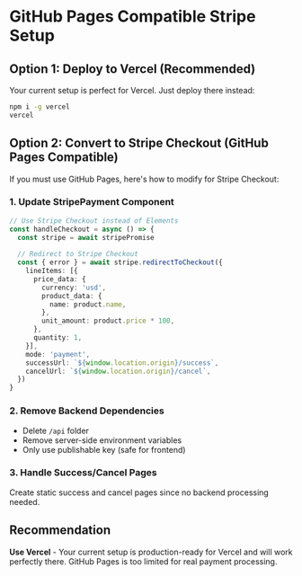 # GitHub Pages Compatible Stripe Setup

## Option 1: Deploy to Vercel (Recommended)

Your current setup is perfect for Vercel. Just deploy there instead:

```bash
npm i -g vercel
vercel
```

## Option 2: Convert to Stripe Checkout (GitHub Pages Compatible)

If you must use GitHub Pages, here's how to modify for Stripe Checkout:

### 1. Update StripePayment Component

```typescript
// Use Stripe Checkout instead of Elements
const handleCheckout = async () => {
  const stripe = await stripePromise
  
  // Redirect to Stripe Checkout
  const { error } = await stripe.redirectToCheckout({
    lineItems: [{
      price_data: {
        currency: 'usd',
        product_data: {
          name: product.name,
        },
        unit_amount: product.price * 100,
      },
      quantity: 1,
    }],
    mode: 'payment',
    successUrl: `${window.location.origin}/success`,
    cancelUrl: `${window.location.origin}/cancel`,
  })
}
```

### 2. Remove Backend Dependencies

- Delete `/api` folder
- Remove server-side environment variables
- Only use publishable key (safe for frontend)

### 3. Handle Success/Cancel Pages

Create static success and cancel pages since no backend processing needed.

## Recommendation

**Use Vercel** - Your current setup is production-ready for Vercel and will work perfectly there. GitHub Pages is too limited for real payment processing.
